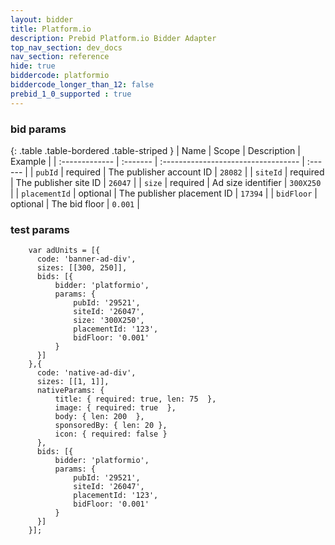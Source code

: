 ```yaml
---
layout: bidder
title: Platform.io
description: Prebid Platform.io Bidder Adapter
top_nav_section: dev_docs
nav_section: reference
hide: true
biddercode: platformio
biddercode_longer_than_12: false
prebid_1_0_supported : true
---
```


### bid params

{: .table .table-bordered .table-striped }
| Name           | Scope    | Description                         | Example |
| :------------- | :------- | :---------------------------------- | :------ |
| `pubId`        | required | The publisher account ID            | `28082` |
| `siteId`       | required | The publisher site ID               | `26047` |
| `size`         | required | Ad size identifier                  | `300X250` |
| `placementId`  | optional | The publisher placement ID          | `17394` |
| `bidFloor`     | optional | The bid floor                       | `0.001` |

### test params

```
    var adUnits = [{
      code: 'banner-ad-div',
      sizes: [[300, 250]],
      bids: [{
          bidder: 'platformio',
          params: { 
              pubId: '29521',
              siteId: '26047',
              size: '300X250',
              placementId: '123',
              bidFloor: '0.001'
          }
      }]
    },{
      code: 'native-ad-div',
      sizes: [[1, 1]],
      nativeParams: {
          title: { required: true, len: 75  },
          image: { required: true  },
          body: { len: 200  },
          sponsoredBy: { len: 20 },
          icon: { required: false }
      },
      bids: [{
          bidder: 'platformio',
          params: { 
              pubId: '29521',
              siteId: '26047',
              placementId: '123',
              bidFloor: '0.001'
          }
      }]
    }];

```

